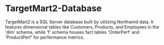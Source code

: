 # TargetMart2-Database
TargetMart2 is a SQL Server database built by utilizing Northwind data. It features dimensional tables like Customers, Products, and Employees in the 'dim' schema, while 'f' schema houses fact tables 'OrderPerf' and 'ProductPerf' for performance metrics. 
